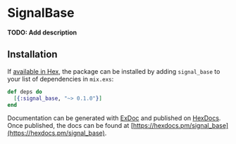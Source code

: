 # SignalBase

**TODO: Add description**

## Installation

If [available in Hex](https://hex.pm/docs/publish), the package can be installed
by adding `signal_base` to your list of dependencies in `mix.exs`:

```elixir
def deps do
  [{:signal_base, "~> 0.1.0"}]
end
```

Documentation can be generated with [ExDoc](https://github.com/elixir-lang/ex_doc)
and published on [HexDocs](https://hexdocs.pm). Once published, the docs can
be found at [https://hexdocs.pm/signal_base](https://hexdocs.pm/signal_base).

